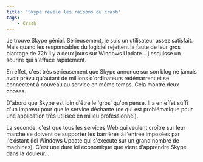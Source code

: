 ```yaml
---
title: 'Skype révèle les raisons du crash'
tags:
    - Crash
---
```


Je trouve Skype génial. Sérieusement, je suis un utilisateur assez satisfait.
Mais quand les responsables du logiciel rejettent la faute de leur gros plantage
de 72h il y a deux jours sur Windows Update… j'esquisse un sourire qui s'efface
rapidement.

En effet, c'est très sérieusement que Skype annonce sur son blog ne jamais avoir
prévu qu'autant de millions d'ordinateurs redémarrent et se connectent à nouveau
au service en même temps. Cela montre deux choses.

D'abord que Skype est loin d'être le 'gros' qu'on pense. Il a en effet suffi
d'un imprévu pour que le service déchante (ce qui est problématique pour une
application très utilisée en milieu professionnel).

La seconde, c'est que tous les services Web qui veulent croître sur leur marché
se doivent de supporter les barrières à l'entrée imposées par l'existant (ici
Windows Update qui s'exécute sur un grand nombre de machines). C'est une dure
loi économique que vient d'apprendre Skype dans la douleur…
